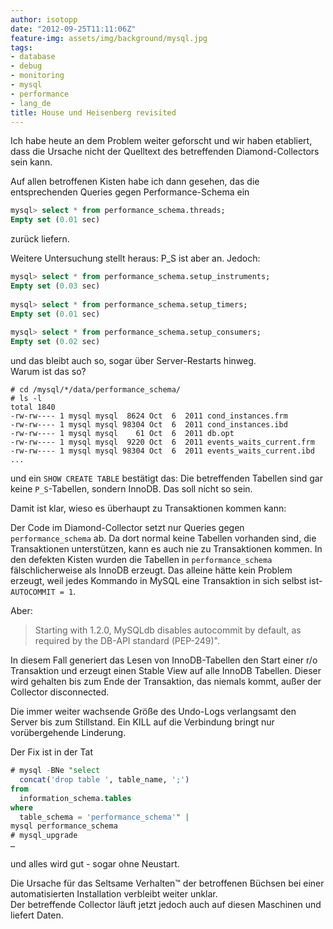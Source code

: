 ```yaml
---
author: isotopp
date: "2012-09-25T11:11:06Z"
feature-img: assets/img/background/mysql.jpg
tags:
- database
- debug
- monitoring
- mysql
- performance
- lang_de
title: House und Heisenberg revisited
---
```


Ich habe heute an dem Problem weiter geforscht und wir haben etabliert, 
dass die Ursache nicht der Quelltext des betreffenden Diamond-Collectors sein kann.

Auf allen betroffenen Kisten habe ich dann gesehen, 
das die entsprechenden Queries gegen Performance-Schema ein

```sql
mysql> select * from performance_schema.threads;
Empty set (0.01 sec)
```

zurück liefern. 

Weitere Untersuchung stellt heraus: P_S ist aber an. 
Jedoch:

```sql
mysql> select * from performance_schema.setup_instruments;
Empty set (0.03 sec)
 
mysql> select * from performance_schema.setup_timers;
Empty set (0.01 sec)
 
mysql> select * from performance_schema.setup_consumers;
Empty set (0.02 sec)
```

und das bleibt auch so, sogar über Server-Restarts hinweg.  
Warum ist das so?

```console
# cd /mysql/*/data/performance_schema/
# ls -l
total 1840
-rw-rw---- 1 mysql mysql  8624 Oct  6  2011 cond_instances.frm
-rw-rw---- 1 mysql mysql 98304 Oct  6  2011 cond_instances.ibd
-rw-rw---- 1 mysql mysql    61 Oct  6  2011 db.opt
-rw-rw---- 1 mysql mysql  9220 Oct  6  2011 events_waits_current.frm
-rw-rw---- 1 mysql mysql 98304 Oct  6  2011 events_waits_current.ibd
...
```

und ein `SHOW CREATE TABLE` bestätigt das:
Die betreffenden Tabellen sind gar keine `P_S`-Tabellen, sondern InnoDB.
Das soll nicht so sein.

Damit ist klar, wieso es überhaupt zu Transaktionen kommen kann:

Der Code im Diamond-Collector setzt nur Queries gegen `performance_schema` ab. 
Da dort normal keine Tabellen vorhanden sind, die Transaktionen unterstützen, kann es auch nie zu Transaktionen kommen.
In den defekten Kisten wurden die Tabellen in `performance_schema` fälschlicherweise als InnoDB erzeugt.
Das alleine hätte kein Problem erzeugt,
weil jedes Kommando in MySQL eine Transaktion in sich selbst ist- `AUTOCOMMIT = 1`.

Aber:

> Starting with 1.2.0, MySQLdb disables autocommit by default, as required
> by the DB-API standard (PEP-249)".

In diesem Fall generiert das Lesen von InnoDB-Tabellen den Start einer r/o Transaktion 
und erzeugt einen Stable View auf alle InnoDB Tabellen.
Dieser wird gehalten bis zum Ende der Transaktion, das niemals kommt, außer der Collector disconnected.

Die immer weiter wachsende Größe des Undo-Logs verlangsamt den Server bis zum Stillstand.
Ein KILL auf die Verbindung bringt nur vorübergehende Linderung.

Der Fix ist in der Tat

```sql
# mysql -BNe "select 
  concat('drop table ', table_name, ';') 
from 
  information_schema.tables 
where 
  table_schema = 'performance_schema'" | 
mysql performance_schema
# mysql_upgrade
…
```

und alles wird gut - sogar ohne Neustart.

Die Ursache für das Seltsame Verhalten™ der betroffenen Büchsen
bei einer automatisierten Installation verbleibt weiter unklar.  
Der betreffende Collector läuft jetzt jedoch auch auf diesen Maschinen und liefert Daten.

